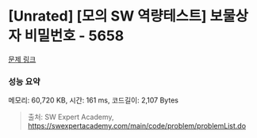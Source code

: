 # [Unrated] [모의 SW 역량테스트] 보물상자 비밀번호 - 5658 

[문제 링크](https://swexpertacademy.com/main/code/problem/problemDetail.do?contestProbId=AWXRUN9KfZ8DFAUo) 

### 성능 요약

메모리: 60,720 KB, 시간: 161 ms, 코드길이: 2,107 Bytes



> 출처: SW Expert Academy, https://swexpertacademy.com/main/code/problem/problemList.do